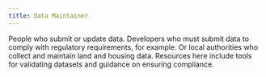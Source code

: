 ```yaml
---
title: Data Maintainer
---
```


People who submit or update data. Developers who must submit data to comply with regulatory requirements, for example. Or local authorities who collect and maintain land and housing data.
Resources here include tools for validating datasets and guidance on ensuring compliance.